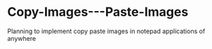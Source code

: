 # Copy-Images---Paste-Images
Planning to implement copy paste images in notepad applications of anywhere
